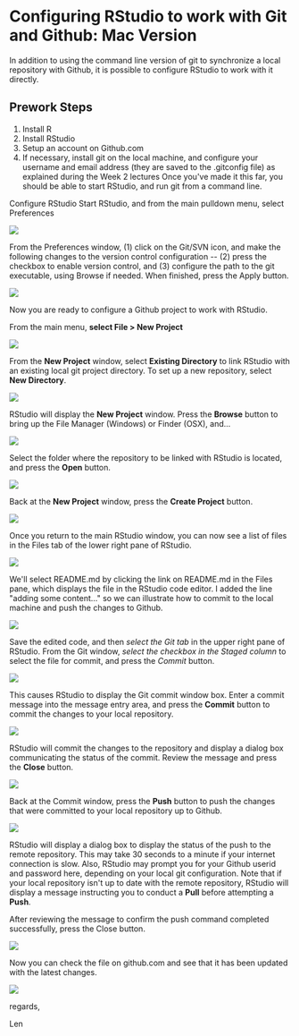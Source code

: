 # Configuring RStudio to work with Git and Github: Mac Version

In addition to using the command line version of git to synchronize a local repository with Github, it is possible to configure RStudio to work with it directly.

## Prework Steps

1. Install R
2. Install RStudio
3. Setup an account on Github.com
4. If necessary, install git on the local machine, and configure your username and email address (they are saved to the .gitconfig file) as explained during the Week 2 lectures
Once you've made it this far, you should be able to start RStudio, and run git from a command line.

Configure RStudio
Start RStudio, and from the main pulldown menu, select Preferences

<img src="./images/configRStudioGit1.png">

From the Preferences window, (1) click on the Git/SVN icon, and make the following changes to the version control configuration -- (2) press the checkbox to enable version control, and (3) configure the path to the git executable, using Browse if needed. When finished, press the Apply button.

<img src="./images/configRStudioGit2.png">

Now you are ready to configure a Github project to work with RStudio.

From the main menu, **select File > New Project**

<img src="./images/configRStudioGit3.png">

From the **New Project** window, select **Existing Directory** to link RStudio with an existing local git project directory. To set up a new repository, select **New Directory**.

<img src="./images/configRStudioGit4.png">

RStudio will display the **New Project** window. Press the **Browse** button to bring up the File Manager (Windows) or Finder (OSX), and...

<img src="./images/configRStudioGit4a.png">

Select the folder where the repository to be linked with RStudio is located, and press the **Open** button.

<img src="./images/configRStudioGit5.png">

Back at the **New Project** window, press the **Create Project** button.

<img src="./images/configRStudioGit6.png">

Once you return to the main RStudio window, you can now see a list of files in the Files tab of the lower right pane of RStudio.

<img src="./images/configRStudioGit7.png">

We'll select README.md by clicking the link on README.md in the Files pane, which displays the file in the RStudio code editor. I added the line "adding some content..." so we can illustrate how to commit to the local machine and push the changes to Github.

<img src="./images/configRStudioGit8.png">

Save the edited code, and then *select the Git tab* in the upper right pane of RStudio. From the Git window, *select the checkbox in the Staged column* to select the file for commit, and press the *Commit* button.

<img src="./images/configRStudioGit9.png">

This causes RStudio to display the Git commit window box. Enter a commit message into the message entry area, and press the **Commit** button to commit the changes to your local repository.

<img src="./images/configRStudioGit10.png">

RStudio will commit the changes to the repository and display a dialog box communicating the status of the commit. Review the message and press the **Close** button.

<img src="./images/configRStudioGit11.png">

Back at the Commit window, press the **Push** button to push the changes that were committed to your local repository up to Github.

<img src="./images/configRStudioGit12.png">

RStudio will display a dialog box to display the status of the push to the remote repository. This may take 30 seconds to a minute if your internet connection is slow. Also, RStudio may prompt you for your Github userid and password here, depending on your local git configuration. Note that if your local repository isn't up to date with the remote repository, RStudio will display a message instructing you to conduct a **Pull** before attempting a **Push**.

After reviewing the message to confirm the push command completed successfully, press the Close button.

<img src="./images/configRStudioGit13.png">

Now you can check the file on github.com and see that it has been updated with the latest changes.

<img src="./images/configRStudioGit14.png">

regards,

Len

